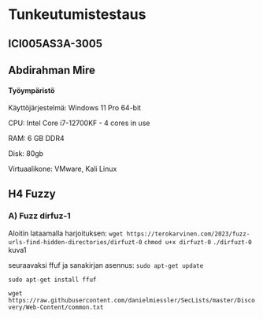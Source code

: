 # Tunkeutumistestaus

## ICI005AS3A-3005

## Abdirahman Mire

#### Työympäristö

Käyttöjärjestelmä: Windows 11 Pro 64-bit

CPU: Intel Core i7-12700KF - 4 cores in use

RAM: 6 GB DDR4

Disk: 80gb

Virtuaalikone: VMware, Kali Linux

## H4 Fuzzy

### A) Fuzz dirfuz-1

Aloitin lataamalla harjoituksen: 
`wget https://terokarvinen.com/2023/fuzz-urls-find-hidden-directories/dirfuzt-0`
`chmod u+x dirfuzt-0`
`./dirfuzt-0`
kuva1

seuraavaksi ffuf ja sanakirjan asennus: 
`sudo apt-get update`

`sudo apt-get install ffuf`

`wget https://raw.githubusercontent.com/danielmiessler/SecLists/master/Discovery/Web-Content/common.txt`
